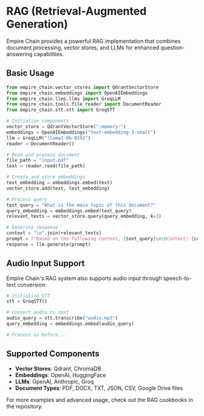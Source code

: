 # RAG (Retrieval-Augmented Generation)

Empire Chain provides a powerful RAG implementation that combines document processing, vector stores, and LLMs for enhanced question-answering capabilities.

## Basic Usage

```python
from empire_chain.vector_stores import QdrantVectorStore
from empire_chain.embeddings import OpenAIEmbeddings
from empire_chain.llms.llms import GroqLLM
from empire_chain.tools.file_reader import DocumentReader
from empire_chain.stt.stt import GroqSTT

# Initialize components
vector_store = QdrantVectorStore(":memory:")
embeddings = OpenAIEmbeddings("text-embedding-3-small")
llm = GroqLLM("llama3-8b-8192")
reader = DocumentReader()

# Read and process document
file_path = "input.pdf"
text = reader.read(file_path)

# Create and store embeddings
text_embedding = embeddings.embed(text)
vector_store.add(text, text_embedding)

# Process query
text_query = "What is the main topic of this document?"
query_embedding = embeddings.embed(text_query)
relevant_texts = vector_store.query(query_embedding, k=3)

# Generate response
context = "\n".join(relevant_texts)
prompt = f"Based on the following context, {text_query}\n\nContext: {context}"
response = llm.generate(prompt)
```

## Audio Input Support

Empire Chain's RAG system also supports audio input through speech-to-text conversion:

```python
# Initialize STT
stt = GroqSTT()

# Convert audio to text
audio_query = stt.transcribe("audio.mp3")
query_embedding = embeddings.embed(audio_query)

# Process as before...
```

## Supported Components

- **Vector Stores**: Qdrant, ChromaDB
- **Embeddings**: OpenAI, HuggingFace
- **LLMs**: OpenAI, Anthropic, Groq
- **Document Types**: PDF, DOCX, TXT, JSON, CSV, Google Drive files

For more examples and advanced usage, check out the RAG cookbooks in the repository. 